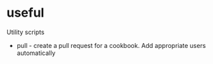 # useful
Utility scripts

*  pull - create a pull request for a cookbook. Add appropriate users automatically
